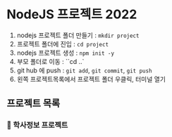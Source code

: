 # NodeJS 프로젝트 2022

1. nodejs 프로젝트 폴더 만들기 : `mkdir project`
2. 프로젝트 폴더에 진입 : `cd project`
3. nodejs 프로젝트 생성 : `npm init -y`
4. 부모 폴더로 이동 : ``cd ..`
5. git hub 에 push : `git add`, `git commit`, `git push`
6. 왼쪽 프로젝트목록에서 프로젝트 폴더 우클릭, 터미널 열기

## 프로젝트 목록

### :bear: 학사정보 프로젝트
